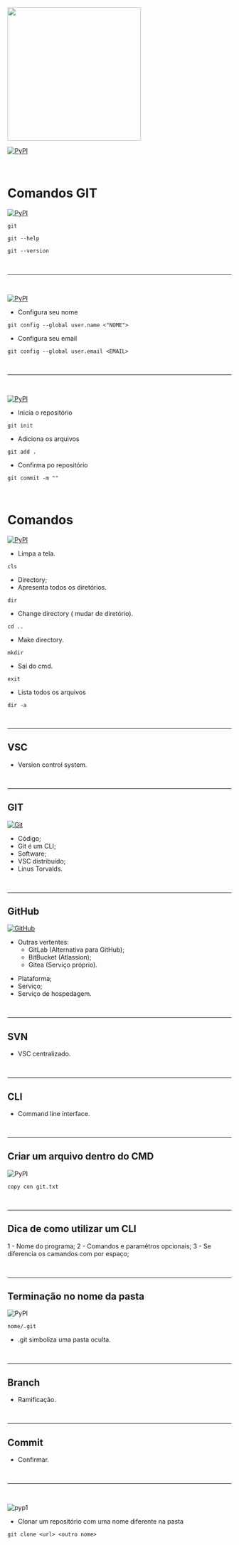 <img width= "300px" src="https://cdn.pixabay.com/photo/2014/07/15/23/36/github-394322_960_720.png">

[![PyPI](https://img.shields.io/badge/Data-06%2F07%2F2022-blueviolet?style=for-the-badge)]()

<br>

# Comandos GIT

[![PyPI](https://img.shields.io/badge/-Introdut%C3%B3rios-blueviolet?style=for-the-badge)]()

``` 
git 
```
```
git --help
```
```
git --version
```

<br>
<hr>
<br>

[![PyPI](https://img.shields.io/badge/-Configura%C3%A7%C3%A3o%20inicial-blueviolet?style=for-the-badge)]()

- Configura seu nome
```
git config --global user.name <"NOME">
```
- Configura seu email
```
git config --global user.email <EMAIL>
```

<br>
<hr>
<br>

[![PyPI](https://img.shields.io/badge/-Manipula%C3%A7%C3%A3o%20do%20reposit%C3%B3rio-blueviolet?style=for-the-badge)]()

- Inicía o repositório
```
git init
```
- Adiciona os arquivos
```
git add .
```
- Confirma po repositório
```
git commit -m ""
```

<br>

# Comandos

[![PyPI](https://img.shields.io/badge/-B%C3%A1sicos%20-blueviolet?style=for-the-badge)]()

- Limpa a tela.
```
cls 
```
- Directory;
- Apresenta todos os diretórios.
```
dir
```
- Change directory ( mudar de diretório).
```
cd ..
```
- Make directory.
```
mkdir
```
- Sai do cmd.
```
exit
```
- Lista todos os arquivos 
```
dir -a
```

<br>
<hr>

## VSC
- Version control system.

<br>
<hr>

## GIT

[![Git](https://img.shields.io/badge/git-%23F05033.svg?style=for-the-badge&logo=git&logoColor=white)]()

- Código;
- Git é um CLI;
- Software;
- VSC distribuído;
- Linus Torvalds.

<br>
<hr>

## GitHub

[![GitHub](https://img.shields.io/badge/github-%23121011.svg?style=for-the-badge&logo=github&logoColor=white)]()

+ Outras vertentes:
    - GitLab (Alternativa para GitHub);
    - BitBucket (Atlassion);
    - Gitea (Serviço próprio).
- Plataforma;
- Serviço;
- Serviço de hospedagem.

<br>
<hr>

## SVN
- VSC centralizado.

<br>
<hr>

## CLI
- Command line interface.

<br>
<hr>

## Criar um arquivo dentro do CMD

![PyPI](https://img.shields.io/badge/-Exemplo-blueviolet?style=for-the-badge)

```
copy con git.txt
```

<br>
<hr>

## Dica de como utilizar um CLI
1 - Nome do programa;
2 - Comandos e paramêtros opcionais;
3 - Se diferencia os camandos com por espaço;

<br>
<hr>

## Terminação no nome da pasta 

![PyPI](https://img.shields.io/badge/-Exemplo-blueviolet?style=for-the-badge)

```
nome/.git
```
- .git simboliza uma pasta oculta.

<br>
<hr>

## Branch
- Ramificação.

<br>
<hr>

## Commit
- Confirmar.

<br>
<hr>
<br>

![pyp1](https://img.shields.io/badge/Data-23%2F07%2F2022-blueviolet?style=for-the-badge)
- Clonar um repositório com uma nome diferente na pasta
```
git clone <url> <outro nome>
```
